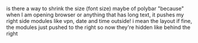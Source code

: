 is there a way to shrink the size (font size) maybe of polybar
"because" when I am opening browser or anything that has long text, it pushes my right side modules like vpn, date and time outside!
i mean the layout if fine, the modules just pushed to the right so now they're hidden
like behind the right 

